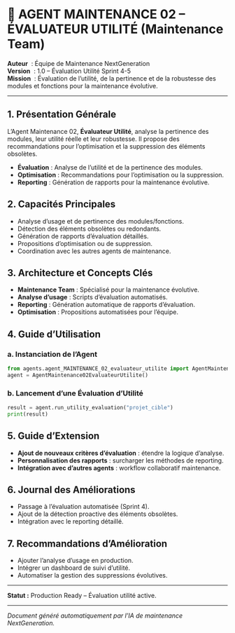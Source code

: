 # 🧮 AGENT MAINTENANCE 02 – ÉVALUATEUR UTILITÉ (Maintenance Team)

**Auteur**    : Équipe de Maintenance NextGeneration  
**Version**   : 1.0 – Évaluation Utilité Sprint 4-5  
**Mission**   : Évaluation de l’utilité, de la pertinence et de la robustesse des modules et fonctions pour la maintenance évolutive.

---

## 1. Présentation Générale

L’Agent Maintenance 02, **Évaluateur Utilité**, analyse la pertinence des modules, leur utilité réelle et leur robustesse. Il propose des recommandations pour l’optimisation et la suppression des éléments obsolètes.

- **Évaluation** : Analyse de l’utilité et de la pertinence des modules.
- **Optimisation** : Recommandations pour l’optimisation ou la suppression.
- **Reporting** : Génération de rapports pour la maintenance évolutive.

## 2. Capacités Principales

- Analyse d’usage et de pertinence des modules/fonctions.
- Détection des éléments obsolètes ou redondants.
- Génération de rapports d’évaluation détaillés.
- Propositions d’optimisation ou de suppression.
- Coordination avec les autres agents de maintenance.

## 3. Architecture et Concepts Clés

- **Maintenance Team** : Spécialisé pour la maintenance évolutive.
- **Analyse d’usage** : Scripts d’évaluation automatisés.
- **Reporting** : Génération automatique de rapports d’évaluation.
- **Optimisation** : Propositions automatisées pour l’équipe.

## 4. Guide d’Utilisation

### a. Instanciation de l’Agent
```python
from agents.agent_MAINTENANCE_02_evaluateur_utilite import AgentMaintenance02EvaluateurUtilite
agent = AgentMaintenance02EvaluateurUtilite()
```

### b. Lancement d’une Évaluation d’Utilité
```python
result = agent.run_utility_evaluation("projet_cible")
print(result)
```

## 5. Guide d’Extension

- **Ajout de nouveaux critères d’évaluation** : étendre la logique d’analyse.
- **Personnalisation des rapports** : surcharger les méthodes de reporting.
- **Intégration avec d’autres agents** : workflow collaboratif maintenance.

## 6. Journal des Améliorations

- Passage à l’évaluation automatisée (Sprint 4).
- Ajout de la détection proactive des éléments obsolètes.
- Intégration avec le reporting détaillé.

## 7. Recommandations d’Amélioration

- Ajouter l’analyse d’usage en production.
- Intégrer un dashboard de suivi d’utilité.
- Automatiser la gestion des suppressions évolutives.

---

**Statut :** Production Ready – Évaluation utilité active.

---

*Document généré automatiquement par l’IA de maintenance NextGeneration.*